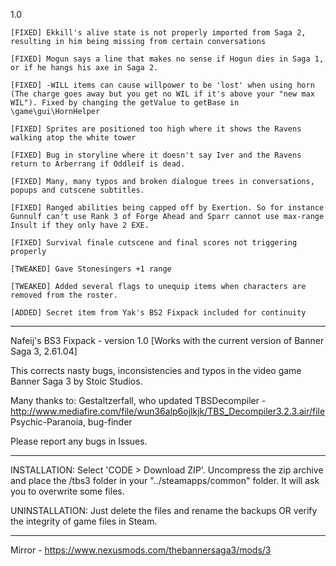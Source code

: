  1.0
 
    [FIXED] Ekkill's alive state is not properly imported from Saga 2, resulting in him being missing from certain conversations
 
    [FIXED] Mogun says a line that makes no sense if Hogun dies in Saga 1, or if he hangs his axe in Saga 2.
    
    [FIXED] -WILL items can cause willpower to be 'lost' when using horn (The charge goes away but you get no WIL if it's above your "new max WIL"). Fixed by changing the getValue to getBase in \game\gui\HornHelper
    
    [FIXED] Sprites are positioned too high where it shows the Ravens walking atop the white tower
    
    [FIXED] Bug in storyline where it doesn't say Iver and the Ravens return to Arberrang if Oddleif is dead.
    
    [FIXED] Many, many typos and broken dialogue trees in conversations, popups and cutscene subtitles.
    
    [FIXED] Ranged abilities being capped off by Exertion. So for instance Gunnulf can't use Rank 3 of Forge Ahead and Sparr cannot use max-range Insult if they only have 2 EXE.
    
    [FIXED] Survival finale cutscene and final scores not triggering properly
    
    [TWEAKED] Gave Stonesingers +1 range
    
    [TWEAKED] Added several flags to unequip items when characters are removed from the roster.
    
    [ADDED] Secret item from Yak's BS2 Fixpack included for continuity
   
------------------------------------------------------------------

Nafeij's BS3 Fixpack - version 1.0
[Works with the current version of Banner Saga 3, 2.61.04]


This corrects nasty bugs, inconsistencies and typos in the video game Banner Saga 3 by Stoic Studios.

Many thanks to:
Gestaltzerfall, who updated TBSDecompiler - http://www.mediafire.com/file/wun36alp6ojlkjk/TBS_Decompiler3.2.3.air/file
Psychic-Paranoia, bug-finder

Please report any bugs in Issues.

------------------------------------------------------------------
INSTALLATION:
    Select 'CODE > Download ZIP'. Uncompress the zip archive and place the /tbs3 folder in your "../steamapps/common" folder. It will ask you to overwrite some files.
    
UNINSTALLATION:
    Just delete the files and rename the backups OR verify the integrity of game files in Steam.
    
------------------------------------------------------------------

Mirror - https://www.nexusmods.com/thebannersaga3/mods/3
